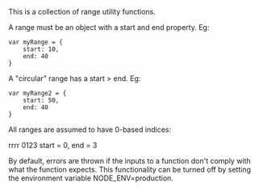 This is a collection of range utility functions.

A range must be an object with a start and end property.
Eg:
```
var myRange = {
	start: 10,
	end: 40
}
```

A "circular" range has a start > end.
Eg:
```
var myRange2 = {
	start: 50,
	end: 40
}
```

All ranges are assumed to have 0-based indices:

rrrr
0123
start = 0,
end = 3


By default, errors are thrown if the inputs to a function don't comply with what the function expects. This functionality can be turned off by setting the environment variable NODE_ENV=production.


